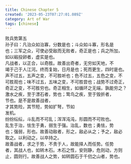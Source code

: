 ```yaml
---
title: Chinese Chapter 5
created: '2023-05-23T07:27:01.089Z'
category: Art of War
tags: [chinese]
---
```

败兵势第五  
孙子曰：凡治众如治寡，分数是也；斗众如斗寡，形名是  
也；三军之众，可使必受敌而无败者，奇正是也；兵之所加，  
如以碫投卵者，虚实是也。  
凡战者，以正合，以奇胜。故善出奇者，无穷如天地，不  
竭于己于人江河。终而复始，日月是也；死而更生，四时是也。  
声不过五，五声之变，不可胜听也；色不过五，五色之变，不  
可胜观也；味不过五，五味之变，不可胜尝也；战势不过奇正，  
奇正之变，不可胜穷也。奇正相生，如循环之无端，孰能穷之？  
激水之疾，至于漂石者，势也；鸷鸟之疾，至于毁折者，  
节也。是不是故善战者，  
才其势险，其节短，势如扩弩，节如  
发机。  
纷纷纭纭，斗乱而不可乱；浑浑沌沌，形圆而不可败也。  
乱生于治，怯生于勇，弱生于强。治乱，数也；勇怯，势  
也；强弱，形也。故善动敌者，形之，敌必从之；予之，敌必  
取之。以利动之，以卒持之。  
故善战者，求之于势，不责于人，故能择人而任势。任势  
者，其战人也，如转木石。木石之性，安则静，危则动，方则  
止，圆则行。故善战人之势，如转圆石于千仞之山者，势也。